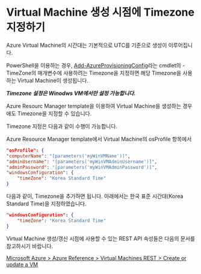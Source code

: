 # Virtual Machine 생성 시점에 Timezone 지정하기

Azure Virtual Machine의 시간대는 기본적으로 UTC를 기준으로 생성이 이루어집니다.

PowerShell을 이용하는 경우, [Add-AzureProvisioningConfig](https://msdn.microsoft.com/en-us/library/azure/dn495299.aspx)라는 cmdlet의 -TimeZone의 매개변수에 사용하려는 Timezone을 지정하면 해당 Timezone을 사용하는 Virtual Machine이 생성됩니다.

***Timezone 설정은 Winodws VM에서만 설정 가능합니다.*** 

Azure Resourc Manager template을 이용하여 Virtual Machine을 생성하는 경우에도 Timezone을 지정할 수 있습니다.

Timezone 지정은 다음과 같이 수행이 가능합니다.

Azure Resource Manager template에서 Virtual Machine의 osProfile 항목에서

```json
"osProfile": {
"computerName": "[parameters('myWinVMName')]",
"adminUsername": "[parameters('myWinVMAdminUsername')]",
"adminPassword": "[parameters('myWinVMAdminPassword')]",
"windowsConfiguration": {
    "timeZone": "Korea Standard Time"
}
```

다음과 같이, Timezone을 추가하면 됩니다. 아래에서는 한국 표준 시간대(Korea Standard Time)을 지정하였습니다.

```json
"windowsConfiguration": {
    "timeZone": "Korea Standard Time"
}
```

Virtual Machine 생성/갱신 시점에 사용할 수 있는 REST API 속성들은 다음의 문서를 참고하시기 바랍니다.

[Microsoft Azure > Azure Reference > Virtual Machines REST > Create or update a VM](https://msdn.microsoft.com/en-us/library/azure/mt163591.aspx)
